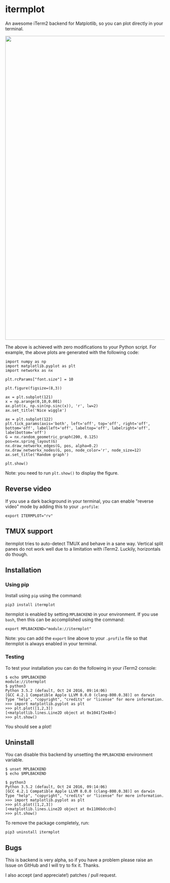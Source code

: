 # itermplot

An awesome iTerm2 backend for Matplotlib, so you can plot directly in your terminal.

<img src="https://github.com/daleroberts/itermplot/raw/master/docs/lightdark.png" width="960">

The above is achieved with zero modifications to your Python script. For example, the above 
plots are generated with the following code:
```{python}
import numpy as np
import matplotlib.pyplot as plt
import networkx as nx

plt.rcParams["font.size"] = 10

plt.figure(figsize=(8,3))

ax = plt.subplot(121)
x = np.arange(0,10,0.001)
ax.plot(x, np.sin(np.sinc(x)), 'r', lw=2)
ax.set_title('Nice wiggle')

ax = plt.subplot(122)
plt.tick_params(axis='both', left='off', top='off', right='off', bottom='off', labelleft='off', labeltop='off', labelright='off', labelbottom='off')
G = nx.random_geometric_graph(200, 0.125)
pos=nx.spring_layout(G)
nx.draw_networkx_edges(G, pos, alpha=0.2)
nx.draw_networkx_nodes(G, pos, node_color='r', node_size=12)
ax.set_title('Random graph')

plt.show()
```

Note: you need to run `plt.show()` to display the figure.

## Reverse video

If you use a dark background in your terminal, you can enable "reverse video" mode by adding this to your `.profile`:
```
export ITERMPLOT="rv"
```

## TMUX support

itermplot tries to auto-detect TMUX and behave in a sane way. Vertical split panes do not work well due to a
limitation with iTerm2. Luckily, horizontals do though.

## Installation

### Using pip

Install using `pip` using the command:
```{sh}
pip3 install itermplot
```

itermplot is enabled by setting `MPLBACKEND` in your environment. If you use `bash`, then this can be accomplished using the command:
```{sh}
export MPLBACKEND="module://itermplot"
```
Note: you can add the `export` line above to your `.profile` file so that itermplot is always enabled in your terminal.

### Testing

To test your installation you can do the following in your iTerm2 console:
```
$ echo $MPLBACKEND
module://itermplot
$ python3
Python 3.5.2 (default, Oct 24 2016, 09:14:06)
[GCC 4.2.1 Compatible Apple LLVM 8.0.0 (clang-800.0.38)] on darwin
Type "help", "copyright", "credits" or "license" for more information.
>>> import matplotlib.pyplot as plt
>>> plt.plot([1,2,3])
[<matplotlib.lines.Line2D object at 0x1041f2e48>]
>>> plt.show()
```

You should see a plot!

## Uninstall

You can disable this backend by unsetting the `MPLBACKEND` environment variable.
```
$ unset MPLBACKEND
$ echo $MPLBACKEND

$ python3
Python 3.5.2 (default, Oct 24 2016, 09:14:06)
[GCC 4.2.1 Compatible Apple LLVM 8.0.0 (clang-800.0.38)] on darwin
Type "help", "copyright", "credits" or "license" for more information.
>>> import matplotlib.pyplot as plt
>>> plt.plot([1,2,3])
[<matplotlib.lines.Line2D object at 0x1106bdcc0>]
>>> plt.show()
```

To remove the package completely, run:
```
pip3 uninstall itermplot
```

## Bugs

This is backend is very alpha, so if you have a problem please raise an Issue on GitHub and I will try to fix it. Thanks.

I also accept (and appreciate!) patches / pull request.